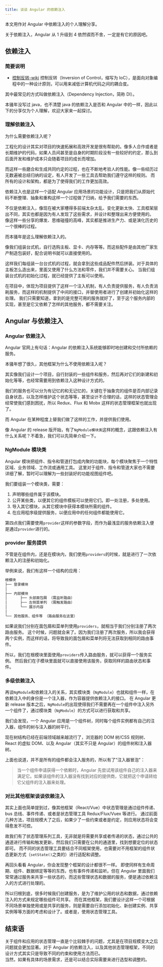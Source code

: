 ```yaml
---
title: 谈谈 Angular 的依赖注入
---
```


本文用作对 Angular 中依赖注入的个人理解分享。

<!--more-->

关于依赖注入，Angular 从 1 升级到 4 依然锲而不舍，一定是有它的原因吧。

## 依赖注入

### 简要说明

- [控制反转-wiki](https://zh.wikipedia.org/wiki/%E6%8E%A7%E5%88%B6%E5%8F%8D%E8%BD%AC)
  控制反转（Inversion of Control，缩写为 IoC），是面向对象编程中的一种设计原则，可以用来减低计算机代码之间的耦合度。

其中最常见的方式叫做依赖注入（Dependency Injection，简称 DI）。

本骚年没写过 java，也不清楚 java 的依赖注入是否和 Angular 中的一样，因此以下的分享仅为个人理解，欢迎大家来一起探讨。

### 理解依赖注入

为什么需要依赖注入呢？

工程化的设计其实对项目的快速拓展和高效开发是很有帮助的。像多人合作或者是长期维护的代码，如果人员间甚至是自身的时期阶段没有一些较好的约定，那么到后面开发和维护成本只会随着项目的成长而增加。

而这样一些磨合和生成共同约定的过程，也在不断地考验人的性能。像一些经历过无数遍被总结归纳的设定，有人开发了一些工具去帮助我们遵守这样的规则。
而所有的设计和架构，都是为了使得我们的工作更加高效。

依赖注入也是这样一个适配 Angular 应用场景的功能设计，只是把我们从原始代码不断整理、抽象和重构这样一个过程做了归纳，给予我们需要的东西。

不仅是依赖注入，像现在被大家槽得多前端太杂太乱、变化更新太快、工具框架层出不同，其实也都是因为有人发现了这些需求，并设计和整理出来方便使用的。
像这样一些分享的爆发、思维碰撞的高峰，其实都是推进生产力、或是演化历史的一个很棒的过程。

而本骚年是这么理解依赖注入的。

像我们组装台式机，自行选购主板、显卡、内存等等。而这些配件是由其他厂家生产制造包装好，配合说明书就可以直接使用的。

这样我们每组装一台台式机的过程，就会拿到这些成品配件然后拼装。对于具体的主板怎么造出来，里面又使用了什么方法和零件，我们并不需要关心。
当我们组装台式机的初始化过程，就已经提供了主板可以使用。

在项目中，体现为项目提供了这样一个注入机制，有人负责提供服务，有人负责消耗服务，而这样的机制提供了中间的接口，并替使用者进行了创建并初始化这样的处理。
我们只需要知道，拿到的是完整可用的服务就好了，至于这个服务内部的实现，甚至是它又依赖了怎样的其他服务，都不需要关注。

## Angular 与依赖注入

### Angular 依赖注入

Angular 官网上有句话：Angular 的依赖注入系统能够即时地创建和交付所依赖的服务。

本骚年想了很久，其他框架为什么不使用依赖注入呢？

其实像我们设计一个项目，自行封装的一些组件和服务，然后再对它们的新建和初始化等等，也经常需要用到依赖注入这种设计方式的。

我们的服务也可以分为有记忆的和无记忆的，关键在于抽象完的组件是否内部记录自身状态，以及怎样维护这个状态等等，甚至设计不合理的话，这样的状态管理会经常使我们感到困扰，所以 Redux、Flux 和 Mobx 这样的状态管理框架也就出现了。

而 Angular 在某种程度上替我们做了这样的工作，并提供我们使用。

像 Angular 的 release 版开始，有了`NgModule模块类`这样的概念，这跟依赖注入有什么关系呢？不着急，我们可以先简单介绍一下。

### NgModule 模块类

Angular 模块把组件、指令和管道打包成内聚的功能块，每个模块聚焦于一个特性区域、业务领域、工作流或通用工具。
这里对于组件、指令和管道大家也不需要详细了解，暂时可以理解为一些封装好的功能视图组件吧。

我们要组装一个模块类，需要：

1. 声明哪些组件属于该模块。
2. 公开某些类，以便其它的组件模板可以使用它们。即一处注册，多处使用。
3. 导入其它模块，从其它模块中获得本模块所需的组件。
4. 在应用程序级提供服务，以便应用中的任何组件都能使用它。

第四点我们需要使用`provider`这样的参数字段，而作为最浅显的服务依赖注入便是通过`provider`进行的。

### provider 服务提供

不管是在组件内，还是在模块内，我们使用`providers`的时候，就是进行了一次依赖注入的注册和初始化。

举例来说，我们有这样一个结构的应用：

```cmd
根模块
├── 登录模块
│
├── 内部模块
│      ├── 头部面包屑 （需监听路由）
│      ├── 左侧菜单列 （需触发路由）
│      └── 展示内容
│
└── 其他服务、组件等 （路由服务在这里）
```

如果说我们分别在面包屑和菜单列使用`providers`，就相当于我们分别注册了两次路由服务。
这个时候，问题就会来了。因为我们注册了两次服务，所以我会获得两个实例，而这样的话，将导致我的面包屑和菜单列将无法获取到相同的路由事件。

所以，我们在根模块里面使用`providers`传入路由服务，就可以获得一个服务实例。
然后我们在子模块里面就可以直接使用该服务，获取同样的路由状态和事件。

### 多级依赖注入

再谈`NgModule`和依赖注入的关系，其实模块类（`NgModule`）也就和组件一样，在依赖注入中的身份是一个注入器，作为容器提供依赖注入的接口。
在 Angular 更新 release 版本之后，`NgModule`的出现使得我们不需要再在一个组件中注入另外一个组件了，通过模块类（`NgModule`）的方式可以进行获取和共享。

我们会发现，一个 Angular 应用是一个组件树，同时每个组件实例都有自己的注入器，组件的树与注入器的树平行。

现在树结构已经在前端领域越来越流行了，浏览器的 DOM 树/CSS 规则树、React 的虚拟 DOM、以及 Angular（其实不只是 Angular）的组件树和注入器树。

上面也说道，并不是所有的组件都会注入服务的，所以有了"注入器冒泡"：

> 当一个组件申请获得一个依赖时，Angular 先尝试用该组件自己的注入器来满足它。如果该组件的注入器没有找到对应的提供商，它就把这个申请转给它父组件的注入器来处理。

### 对比其他框架谈谈依赖注入

其实上面也简单提到过，像其他框架（React/Vue）中状态管理是通过组件传递、bus 总线、事件传递、或者是状态管理工具 Redux/Flux/Vuex 等进行。
通过前面几种方法，项目规模大了之后，如果少了一些约束或者是约定，则应用状态将会变得愈发不可控。

故我们有了状态管理系列工具，无非就是将需要共享或者传递的状态，通过公共的通道进行传输和触发更新，然后我们只需要在公共的通道里，找到想要定位的状态即可。
而不同的状态管理工具要结合不同框架使用，也需要对不用框架的组件状态更新方式（`setState()`之类的）进行适配和调整。

再回头看看 Angular，你会发现整个框架的设计都很不一样。
即使同样有生命周期、组件、数据绑定等等的东西，也有事件传递和监听。但在 Angular 里面我们常常通过服务来共享一些状态的，而这些管理状态和数据的服务，便是通过依赖注入的方式进行处理的。

所以归根到底，很多时候我们创建服务，是为了维护公用的状态和数据，通过依赖注入的方式来规定哪些组件可共享。
而在其他框架，我们要设计这样一个可根据不同场景单独使用或是共享的服务，则是需要自行添加初始化、新创建实例、共享实例等等方面的考虑和设计了。或者是，使用状态管理工具。

## 结束语

关于组件和应用的状态管理一直是个比较棘手的问题，尤其是在项目规模变大之后问题就会更加显著。对于 Angular 的依赖注入，以及其他状态管理框架，不同的设计方式其实只是导致不同的约束和使用方法而已。  
当然，如果有具体的场景需求，还是可以结合实际需要来进行选型和调整的。
